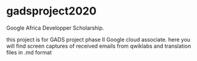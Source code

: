 # gadsproject2020
Google Africa Developper Scholarship. 

this project is for GADS project phase II
Google cloud associate.
here you will find screen captures of received emails from qwiklabs
and translation files in .md format